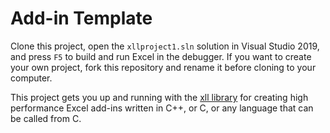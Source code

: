 # Add-in Template

Clone this project,
open the `xllproject1.sln` solution in Visual Studio 2019, and press `F5` to build and run Excel in the debugger.
If you want to create your own project, fork this repository and rename it before 
cloning to your computer.

This project gets you up and running with the [xll library](https://github.com/xlladdins/xll.git)
for creating high performance Excel add-ins written in C++, or C, or any language
that can be called from C.
